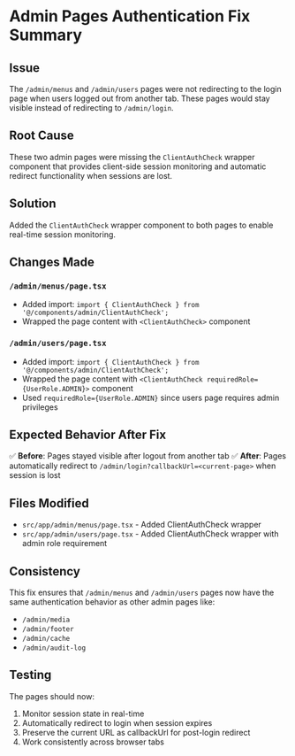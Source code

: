 # Admin Pages Authentication Fix Summary

## Issue
The `/admin/menus` and `/admin/users` pages were not redirecting to the login page when users logged out from another tab. These pages would stay visible instead of redirecting to `/admin/login`.

## Root Cause
These two admin pages were missing the `ClientAuthCheck` wrapper component that provides client-side session monitoring and automatic redirect functionality when sessions are lost.

## Solution
Added the `ClientAuthCheck` wrapper component to both pages to enable real-time session monitoring.

## Changes Made

### `/admin/menus/page.tsx`
- Added import: `import { ClientAuthCheck } from '@/components/admin/ClientAuthCheck';`
- Wrapped the page content with `<ClientAuthCheck>` component

### `/admin/users/page.tsx`
- Added import: `import { ClientAuthCheck } from '@/components/admin/ClientAuthCheck';`
- Wrapped the page content with `<ClientAuthCheck requiredRole={UserRole.ADMIN}>` component
- Used `requiredRole={UserRole.ADMIN}` since users page requires admin privileges

## Expected Behavior After Fix
✅ **Before**: Pages stayed visible after logout from another tab
✅ **After**: Pages automatically redirect to `/admin/login?callbackUrl=<current-page>` when session is lost

## Files Modified
- `src/app/admin/menus/page.tsx` - Added ClientAuthCheck wrapper
- `src/app/admin/users/page.tsx` - Added ClientAuthCheck wrapper with admin role requirement

## Consistency
This fix ensures that `/admin/menus` and `/admin/users` pages now have the same authentication behavior as other admin pages like:
- `/admin/media`
- `/admin/footer` 
- `/admin/cache`
- `/admin/audit-log`

## Testing
The pages should now:
1. Monitor session state in real-time
2. Automatically redirect to login when session expires
3. Preserve the current URL as callbackUrl for post-login redirect
4. Work consistently across browser tabs